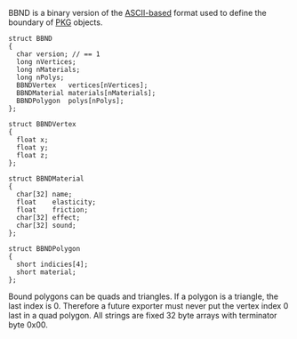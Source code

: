 BBND is a binary version of the [ASCII-based](BND.md "wikilink") format
used to define the boundary of [PKG](PKG.md "wikilink") objects.

```
struct BBND
{
  char version; // == 1
  long nVertices;
  long nMaterials;
  long nPolys;
  BBNDVertex   vertices[nVertices];
  BBNDMaterial materials[nMaterials];
  BBNDPolygon  polys[nPolys];
};

struct BBNDVertex
{
  float x;
  float y;
  float z;
};

struct BBNDMaterial
{
  char[32] name;
  float    elasticity;
  float    friction;
  char[32] effect;
  char[32] sound;
};

struct BBNDPolygon
{
  short indicies[4];
  short material;
};
```

Bound polygons can be quads and triangles. If a polygon is a triangle,
the last index is 0. Therefore a future exporter must never put the
vertex index 0 last in a quad polygon. All strings are fixed 32 byte
arrays with terminator byte 0x00.
